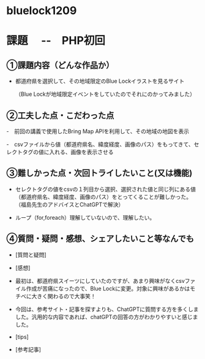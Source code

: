# bluelock1209

# 課題　 --　PHP初回

## ①課題内容（どんな作品か）

- 都道府県を選択して、その地域限定のBlue Lockイラストを見るサイト

  （Blue Lockが地域限定イベントをしていたのでそれにのかってみました）
  
## ②工夫した点・こだわった点

-　前回の講義で使用したBring Map APIを利用して、その地域の地図を表示

-　csvファイルから値（都道府県名、緯度経度、画像のパス）をもってきて、セレクトタグの値に入れる、画像を表示させる


## ③難しかった点・次回トライしたいこと(又は機能)

- セレクトタグの値をcsvの１列目から選択、選択された値と同じ列にある値（都道府県名、緯度経度、画像のパス）をとってくることが難しかった。
  （福島先生のアドバイスとChatGPTで解決）
  
- ループ（for,foreach）理解していないので、理解したい。

## ④質問・疑問・感想、シェアしたいこと等なんでも

- [質問と疑問]
   
- [感想]

- 最初は、都道府県スイーツにしていたのですが、あまり興味がなくcsvファイル作成が苦痛になったので、Blue Lockに変更。対象に興味があるかはモチベに大きく関わるので大事笑！
  
- 今回は、参考サイト・記事を探すよりも、ChatGPTに質問する方を多くしました。汎用的な内容であれば、chatGPTの回答の方がわかりやすいと感じました。

- [tips]

- [参考記事]
